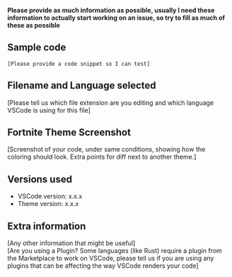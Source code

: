 **Please provide as much information as possible, usually I need these information to actually start working on an issue, so try to fill as much of these as possible**

## Sample code

```
[Please provide a code snippet so I can test]
```

## Filename and Language selected

[Please tell us which file extension are you editing and which language VSCode is using for this file]

## Fortnite Theme Screenshot

[Screenshot of your code, under same conditions, showing how the coloring should look. Extra points for diff next to another theme.]

## Versions used

- VSCode version: x.x.x
- Theme version: x.x.x

## Extra information

[Any other information that might be useful]  
[Are you using a Plugin? Some languages (like Rust) require a plugin from the Marketplace to work on VSCode, please tell us if you are using any plugins that can be affecting the way VSCode renders your code]
